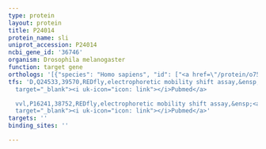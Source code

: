 ```yaml
---
type: protein
layout: protein
title: P24014
protein_name: sli
uniprot_accession: P24014
ncbi_gene_id: '36746'
organism: Drosophila melanogaster
function: target gene
orthologs: '[{"species": "Homo sapiens", "id": ["<a href=\"/protein/o75093\">O75093</a>", "X6R3P0", "<a href=\"/protein/o75094\">O75094</a>"]}, {"species": "Caenorhabditis elegans", "id": ["G5EFX6"]}, {"species": "Mus musculus", "id": ["Q9WVB4"]}, {"species": "Rattus norvegicus", "id": ["F1LS74", "F1LQL9", "F1MA79"]}]'
tfs: 'D,Q24533,39570,REDfly,electrophoretic mobility shift assay,&ensp;<a href="https://www.ncbi.nlm.nih.gov/pubmed/?term=20965965%5Buid%5D+OR+10844029%5Buid%5D"
  target="_blank"><i uk-icon="icon: link"></i>Pubmed</a>

  vvl,P16241,38752,REDfly,electrophoretic mobility shift assay,&ensp;<a href="https://www.ncbi.nlm.nih.gov/pubmed/?term=20965965%5Buid%5D+OR+10844029%5Buid%5D"
  target="_blank"><i uk-icon="icon: link"></i>Pubmed</a>'
targets: ''
binding_sites: ''

---
```

